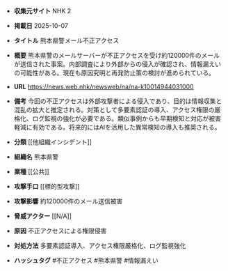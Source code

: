 - **収集元サイト**
NHK 2

- **掲載日**
2025-10-07

- **タイトル**
熊本県警メール不正アクセス

- **概要**
熊本県警のメールサーバーが不正アクセスを受け約120000件のメールが送信された事案。内部調査により外部からの侵入が確認され、情報漏えいの可能性がある。現在も原因究明と再発防止策の検討が進められている。

- **URL**
https://news.web.nhk/newsweb/na/na-k10014944031000

- **備考**
今回の不正アクセスは外部攻撃者による侵入であり、目的は情報収集と混乱の拡大と推定される。対策として多要素認証の導入、アクセス権限の厳格化、ログ監視の強化が必要である。類似事例からも早期検知と対応が被害軽減に有効である。将来的にはAIを活用した異常検知の導入も推奨される。

- **分類**
[[他組織インシデント]]

- **組織名**
熊本県警

- **業種**
[[公共]]

- **攻撃手口**
[[標的型攻撃]]

- **攻撃影響**
約120000件のメール送信被害

- **脅威アクター**
[[N/A]]

- **原因**
不正アクセスによる権限侵害

- **対処方法**
多要素認証導入、アクセス権限厳格化、ログ監視強化

- **ハッシュタグ**
#不正アクセス #熊本県警 #情報漏えい
